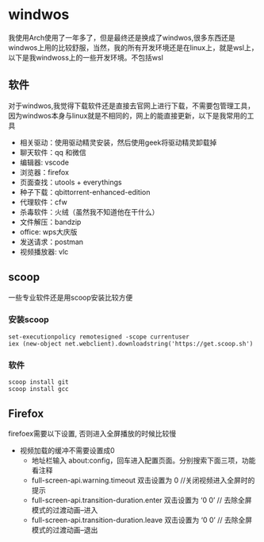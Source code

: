 # windwos

我使用Arch使用了一年多了，但是最终还是换成了windwos,很多东西还是windwos上用的比较舒服，当然，我的所有开发环境还是在linux上，就是wsl上，以下是我windwoss上的一些开发环境。不包括wsl

## 软件

对于windwos,我觉得下载软件还是直接去官网上进行下载，不需要包管理工具，因为windwos本身与linux就是不相同的，网上的能直接更新，以下是我常用的工具

- 相关驱动：使用驱动精灵安装，然后使用geek将驱动精灵卸载掉
- 聊天软件：qq 和微信
- 编辑器: vscode
- 浏览器：firefox
- 页面查找：utools + everythings
- 种子下载：qbittorrent-enhanced-edition
- 代理软件：cfw
- 杀毒软件：火绒（虽然我不知道他在干什么）
- 文件解压：bandzip
- office: wps大庆版
- 发送请求：postman
- 视频播放器: vlc

## scoop

一些专业软件还是用scoop安装比较方便

### 安装scoop

```shell
set-executionpolicy remotesigned -scope currentuser
iex (new-object net.webclient).downloadstring('https://get.scoop.sh')
```
### 软件

```shell
scoop install git 
scoop install gcc
```

## Firefox

firefoex需要以下设置, 否则进入全屏播放的时候比较慢

- 视频加载的缓冲不需要设置成0
  - 地址栏输入 about:config，回车进入配置页面。分别搜索下面三项，功能看注释
  - full-screen-api.warning.timeout 双击设置为 0 //关闭视频进入全屏时的提示
  - full-screen-api.transition-duration.enter 双击设置为 ‘0 0’ // 去除全屏模式的过渡动画–进入
  - full-screen-api.transition-duration.leave 双击设置为 ‘0 0’ // 去除全屏模式的过渡动画–退出
